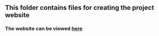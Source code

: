 ## This folder contains files for creating the project website
### The website can be viewed [here](https://jkpld.github.io/SALR_Clustering/)
